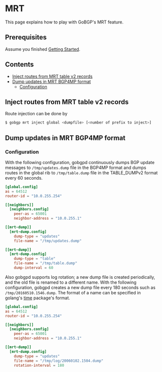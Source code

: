 # MRT

This page explains how to play with GoBGP's MRT feature.

## Prerequisites

Assume you finished [Getting Started](https://github.com/osrg/gobgp/blob/master/docs/sources/getting-started.md).

## Contents
- [Inject routes from MRT table v2 records](#section0)
- [Dump updates in MRT BGP4MP format](#section1)
    - [Configuration](#section1.1)

## <a name="section0"> Inject routes from MRT table v2 records
Route injection can be done by
```bash
$ gobgp mrt inject global <dumpfile> [<number of prefix to inject>]
```

## <a name="section1"> Dump updates in MRT BGP4MP format

### <a name="section1.1"> Configuration

With the following configuration, gobgpd continuously dumps BGP update
messages to `/tmp/updates.dump` file in the BGP4MP format and dumps
routes in the global rib to `/tmp/table.dump` file in the TABLE_DUMPv2
format every 60 seconds.

```toml
[global.config]
as = 64512
router-id = "10.0.255.254"

[[neighbors]]
  [neighbors.config]
    peer-as = 65001
    neighbor-address = "10.0.255.1"

[[mrt-dump]]
  [mrt-dump.config]
    dump-type = "updates"
    file-name = "/tmp/updates.dump"

[[mrt-dump]]
  [mrt-dump.config]
    dump-type = "table"
    file-name = "/tmp/table.dump"
    dump-interval = 60
```

Also gobgpd supports log rotation; a new dump file is created
periodically, and the old file is renamed to a different name.  With
the following configuration, gobgpd creates a new dump file every 180
seconds such as `/tmp/20160510.1546.dump`. The format of a name can be
specified in golang's
[time](https://golang.org/pkg/time/#pkg-constants) package's format.

```toml
[global.config]
as = 64512
router-id = "10.0.255.254"

[[neighbors]]
  [neighbors.config]
    peer-as = 65001
    neighbor-address = "10.0.255.1"

[[mrt-dump]]
  [mrt-dump.config]
    dump-type = "updates"
    file-name = "/tmp/log/20060102.1504.dump"
    rotation-interval = 180
```


